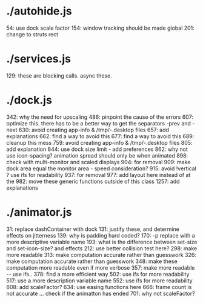 # ./autohide.js

54:  use dock scale factor
154:  window tracking should be made global
201:  change to struts rect

# ./services.js

129:  these are blocking calls. async these.

# ./dock.js

342:  why the need for upscaling
486:  pinpoint the cause of the errors
607:  optimize this. there has to be a better way to get the separators -prev and -next
630:  avoid creating app-info & /tmp/-.desktop files
657:  add explanations
662:  find a way to avoid this
677:  find a way to avoid this
689:  cleanup this mess
759:  avoid creating app-info & /tmp/-.desktop files
805:  add explanation
844:  use dock size limit - add preferences
862:  why not use icon-spacing? animation spread should only be when animated
898:  check with multi-monitor and scaled displays
904:  for removal
909:  make dock area equal the monitor area - speed consideration?
915:  avoid !vertical ? use ifs for readability
937:  for removal
977:  add layout here instead of at the
982:  move these generic functions outside of this class
1257:  add explanations

# ./animator.js

31:  replace dashContainer with dock
131:  justify these, and determine effects on jitterness
139:  why is padding hard coded?
170:  -p replace with a more descriptive variable name
193:  what is the difference between set-size and set-icon-size? and effects
212:  use better collision test here?
298:  make more readable
313:  make computation accurate rather than guesswork
326:  make computation accurate rather than guesswork
348:  make these computation more readable even if more verbose
357:  make more readable -- use ifs..
378:  find a more efficient way
502:  use ifs for more readability
517:  use a more description variable name
552:  use ifs for more readability
608:  add scaleFactor?
634:  use easing functions here
666:  frame count is not accurate ... check if the animatton has ended
701:  why not scaleFactor?

